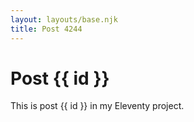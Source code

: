 ```yaml
---
layout: layouts/base.njk
title: Post 4244
---
```


# Post {{ id }}

This is post {{ id }} in my Eleventy project.
